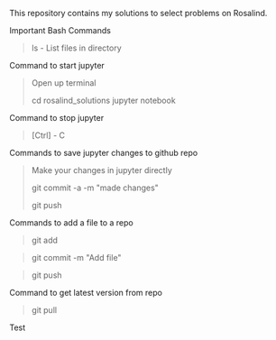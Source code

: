 This repository contains my solutions to select problems on Rosalind.






Important Bash Commands

> ls - List files in directory


Command to start jupyter

> Open up terminal
>
> cd rosalind_solutions
> jupyter notebook
>

Command to stop jupyter

> [Ctrl] - C

Commands to save jupyter changes to github repo
> Make your changes in jupyter directly
> 
> git commit -a -m "made changes"
> 
> git push
>

Commands to add a file to a repo

>git add <filename>

>git commit -m "Add file"

>git push

Command to get latest version from repo

>git pull

Test
